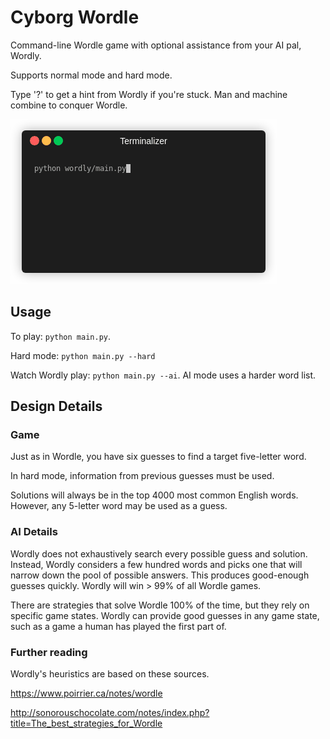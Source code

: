 # Cyborg Wordle

Command-line Wordle game with optional assistance from your AI pal, Wordly.

Supports normal mode and hard mode.

Type '?' to get a hint from Wordly if you're stuck. Man and machine combine to conquer Wordle.

![demo](images/demo_daddy.gif)

## Usage 

To play: `python main.py`.

Hard mode: `python main.py --hard` 

Watch Wordly play: `python main.py --ai`. AI mode uses a harder word list.

## Design Details

### Game

Just as in Wordle, you have six guesses to find a target five-letter word.

In hard mode, information from previous guesses must be used.

Solutions will always be in the top 4000 most common English words. However, any 5-letter word
may be used as a guess.

### AI Details

Wordly does not exhaustively search every possible guess and solution.
Instead, Wordly considers a few hundred words and picks one that will narrow down the pool of possible answers.
This produces good-enough guesses quickly. Wordly will win > 99% of all Wordle games.

There are strategies that solve Wordle 100% of the time, but they rely on specific game states. Wordly can provide
good guesses in any game state, such as a game a human has played the first part of.
 
### Further reading

Wordly's heuristics are based on these sources.

https://www.poirrier.ca/notes/wordle

http://sonorouschocolate.com/notes/index.php?title=The_best_strategies_for_Wordle
